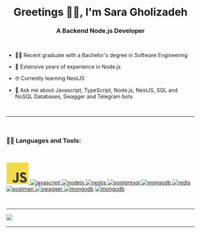 <h1 align="center">Greetings 🙋‍♂️, I'm Sara Gholizadeh </h1> 

<h3 align="center">A Backend Node.js Developer</h3><br>

- 👩‍💻 Recent graduate with a Bachelor's degree in Software Engineering

- 🔭 Extensive years of experience in Node.js

- 🤓 Currently learning NestJS

- 💬 Ask me about Javascript, TypeScript, Node.js, NestJS, SQL and NoSQL Databases, Swagger and Telegram bots
<br>
<hr> 
<br>
<h3 align="left"> 👩‍💻 Languages and Tools:</h3><br>

<a href="https://developer.mozilla.org/en-US/docs/Web/JavaScript" target="_blank" rel="noreferrer"> <img src="https://raw.githubusercontent.com/devicons/devicon/master/icons/javascript/javascript-original.svg" alt="javascript" width="60" height="60"/> </a>
<a href="https://www.typescriptlang.org" target="_blank" rel="noreferrer"> <img src="https://www.svgrepo.com/show/374146/typescript-official.svg" alt="javascript" width="60" height="60"/> </a>
<a href="https://nodejs.org" target="_blank" rel="noreferrer"> <img src="https://www.svgrepo.com/show/303266/nodejs-icon-logo.svg" alt="nodejs" width="60" height="60"/> </a> 
<a href="https://nestjs.com/" target="_blank" rel="noreferrer"> <img src="https://www.svgrepo.com/show/373872/nestjs.svg" alt="nestjs" width="60" height="60"/> </a> 
<a href="https://www.postgresql.org" target="_blank" rel="noreferrer"> <img src="https://www.postgresql.org/media/img/about/press/elephant.png" alt="postgresql" width="60" height="60"/> </a> 
<a href="https://www.mongodb.com/" target="_blank" rel="noreferrer"> <img src="https://www.svgrepo.com/show/373845/mongo.svg" alt="mongodb" width="60" height="60"/> </a> 
<a href="https://redis.io" target="_blank" rel="noreferrer"> <img src="https://www.svgrepo.com/show/303460/redis-logo.svg" alt="redis" width="60" height="60"/> </a>
<a href="https://postman.com" target="_blank" rel="noreferrer"> <img src="https://www.vectorlogo.zone/logos/getpostman/getpostman-icon.svg" alt="postman" width="60" height="60"/> </a>
<a href="https://swagger.io/" target="_blank" rel="noreferrer"> <img src="https://www.svgrepo.com/show/374111/swagger.svg" alt="swagger" width="60" height="60"/> </a>
<a href="" target="_blank" rel="noreferrer"> <img src="https://www.svgrepo.com/show/355338/ubuntu.svg" alt="mongodb" width="60" height="60"/></a> <a href="" target="_blank" rel="noreferrer"> <img src="https://www.svgrepo.com/show/452210/git.svg" alt="mongodb" width="60" height="60"/></a> 

<br>
<hr>
<a href="https://visitcount.itsvg.in">
  <img src="https://visitcount.itsvg.in/api?id=saragholizadeh&label=Profile%20Views&color=0&icon=1&pretty=false" />
</a>
<hr>
